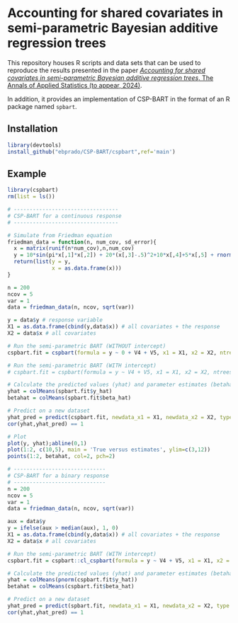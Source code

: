 # Accounting for shared covariates in semi-parametric Bayesian additive regression trees
This repository houses R scripts and data sets that can be used to reproduce the results presented in the paper [_Accounting for shared covariates in semi-parametric Bayesian additive regression trees_. The Annals of Applied Statistics (to appear, 2024)](https://arxiv.org/pdf/2108.07636.pdf).

In addition, it provides an implementation of CSP-BART in the format of an R package named ```spbart```.

## Installation
``` r
library(devtools)
install_github("ebprado/CSP-BART/cspbart",ref='main')
```
## Example
``` r
library(cspbart)
rm(list = ls())

# ---------------------------------
# CSP-BART for a continuous response
# ---------------------------------

# Simulate from Friedman equation
friedman_data = function(n, num_cov, sd_error){
  x = matrix(runif(n*num_cov),n,num_cov)
  y = 10*sin(pi*x[,1]*x[,2]) + 20*(x[,3]-.5)^2+10*x[,4]+5*x[,5] + rnorm(n, sd=sd_error)
  return(list(y = y,
              x = as.data.frame(x)))
}

n = 200
ncov = 5
var = 1
data = friedman_data(n, ncov, sqrt(var))

y = data$y # response variable
X1 = as.data.frame(cbind(y,data$x)) # all covariates + the response
X2 = data$x # all covariates

# Run the semi-parametric BART (WITHOUT intercept)
cspbart.fit = cspbart(formula = y ~ 0 + V4 + V5, x1 = X1, x2 = X2, ntrees = 10, nburn = 2000, npost = 1000)

# Run the semi-parametric BART (WITH intercept)
# cspbart.fit = cspbart(formula = y ~ V4 + V5, x1 = X1, x2 = X2, ntrees = 10, nburn = 2000, npost = 1000)

# Calculate the predicted values (yhat) and parameter estimates (betahat)
yhat = colMeans(spbart.fit$y_hat)
betahat = colMeans(spbart.fit$beta_hat)

# Predict on a new dataset
yhat_pred = predict(cspbart.fit, newdata_x1 = X1, newdata_x2 = X2, type = 'mean')
cor(yhat,yhat_pred) == 1

# Plot 
plot(y, yhat);abline(0,1)
plot(1:2, c(10,5), main = 'True versus estimates', ylim=c(3,12))
points(1:2, betahat, col=2, pch=2)

# -----------------------------
# CSP-BART for a binary response
# -----------------------------
n = 200
ncov = 5
var = 1
data = friedman_data(n, ncov, sqrt(var))

aux = data$y
y = ifelse(aux > median(aux), 1, 0)
X1 = as.data.frame(cbind(y,data$x)) # all covariates + the response
X2 = data$x # all covariates

# Run the semi-parametric BART (WITH intercept)
cspbart.fit = cspbart::cl_cspbart(formula = y ~ V4 + V5, x1 = X1, x2 = X2, ntrees = 1, nburn = 2000, npost = 1000)

# Calculate the predicted values (yhat) and parameter estimates (betahat)
yhat = colMeans(pnorm(cspbart.fit$y_hat))
betahat = colMeans(cspbart.fit$beta_hat)

# Predict on a new dataset
yhat_pred = predict(spbart.fit, newdata_x1 = X1, newdata_x2 = X2, type = 'mean')
cor(yhat,yhat_pred) == 1
```
